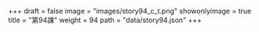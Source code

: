 +++
draft = false 
image = "images/story94_c_t.png" 
showonlyimage = true 
title = "第94課" 
weight = 94 
path = "data/story94.json" 
+++
